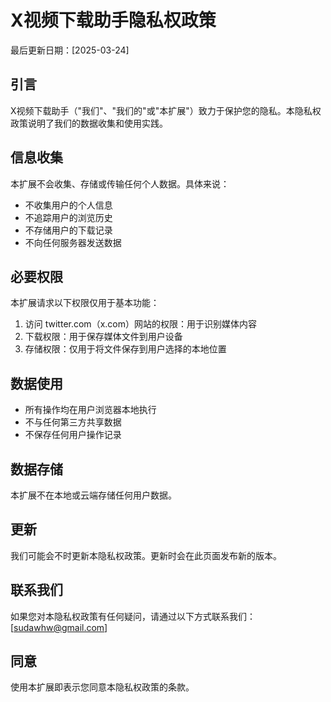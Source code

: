 # X视频下载助手隐私权政策

最后更新日期：[2025-03-24]

## 引言
X视频下载助手（"我们"、"我们的"或"本扩展"）致力于保护您的隐私。本隐私权政策说明了我们的数据收集和使用实践。

## 信息收集
本扩展不会收集、存储或传输任何个人数据。具体来说：

- 不收集用户的个人信息
- 不追踪用户的浏览历史
- 不存储用户的下载记录
- 不向任何服务器发送数据

## 必要权限
本扩展请求以下权限仅用于基本功能：

1. 访问 twitter.com（x.com）网站的权限：用于识别媒体内容
2. 下载权限：用于保存媒体文件到用户设备
3. 存储权限：仅用于将文件保存到用户选择的本地位置

## 数据使用
- 所有操作均在用户浏览器本地执行
- 不与任何第三方共享数据
- 不保存任何用户操作记录

## 数据存储
本扩展不在本地或云端存储任何用户数据。

## 更新
我们可能会不时更新本隐私权政策。更新时会在此页面发布新的版本。

## 联系我们
如果您对本隐私权政策有任何疑问，请通过以下方式联系我们：
[sudawhw@gmail.com]

## 同意
使用本扩展即表示您同意本隐私权政策的条款。 